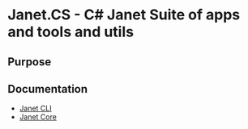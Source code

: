 # Janet.CS - C# Janet Suite of apps and tools and utils

## Purpose


## Documentation

- [Janet CLI](./src/Janet.DubCli//README.md)
- [Janet Core](./src/Janet.DubCore//README.md)